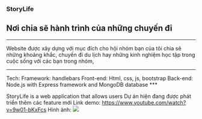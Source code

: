 ### StoryLife

## Nơi chia sẽ hành trình của những chuyến đi

---

Website được xây dựng với mục đích cho hội nhóm bạn của tôi chia sẽ những khoảng khắc, chuyến đi du lịch hay những kinh nghiệm học tập trong cuộc sống với các bạn trong nhóm,

---

Tech:
Framework: handlebars
Front-end: Html, css, js, bootstrap
Back-end: Node.js with Express framework and MongoDB database
\*\*\*

StoryLife is a web application that allows users
Dự án hiện đang được phát triển thêm các feature mới
Link demo: https://www.youtube.com/watch?v=9w01-bKxFcs
Hình ảnh: ![](images_dir/image_path.jpg)
